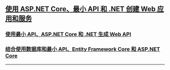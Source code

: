 ## [使用 ASP.NET Core、最小 API 和 .NET 创建 Web 应用和服务](https://learn.microsoft.com/zh-cn/training/paths/aspnet-core-minimal-api/)
### [使用最小 API、ASP.NET Core 和 .NET 生成 Web API](PizzaStore/README.md)
### [结合使用数据库和最小 API、Entity Framework Core 和 ASP.NET Core](PizzaStore/README.md)

---
